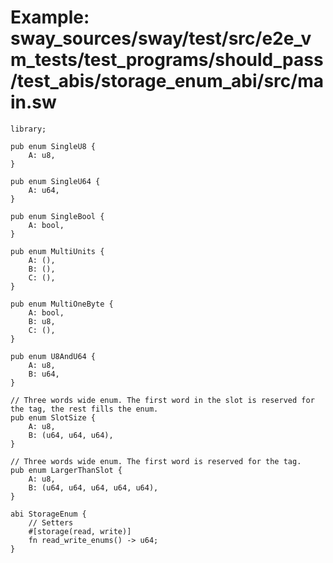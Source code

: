 # Example: sway_sources/sway/test/src/e2e_vm_tests/test_programs/should_pass/test_abis/storage_enum_abi/src/main.sw

```sway
library;

pub enum SingleU8 {
    A: u8,
}

pub enum SingleU64 {
    A: u64,
}

pub enum SingleBool {
    A: bool,
}

pub enum MultiUnits {
    A: (),
    B: (),
    C: (),
}

pub enum MultiOneByte {
    A: bool,
    B: u8,
    C: (),
}

pub enum U8AndU64 {
    A: u8,
    B: u64,
}

// Three words wide enum. The first word in the slot is reserved for the tag, the rest fills the enum.
pub enum SlotSize {
    A: u8,
    B: (u64, u64, u64),
}

// Three words wide enum. The first word is reserved for the tag.
pub enum LargerThanSlot {
    A: u8,
    B: (u64, u64, u64, u64, u64),
}

abi StorageEnum {
    // Setters
    #[storage(read, write)]
    fn read_write_enums() -> u64;
}

```
